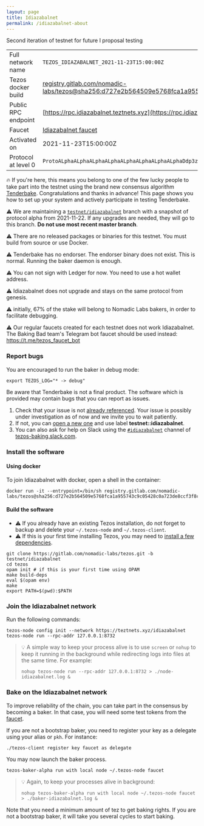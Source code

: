 ```yaml
---
layout: page
title: Idiazabalnet
permalink: /idiazabalnet-about
---
```


Second iteration of testnet for future I proposal testing

| | |
|-------|---------------------|
| Full network name | `TEZOS_IDIAZABALNET_2021-11-23T15:00:00Z` |
| Tezos docker build | [registry.gitlab.com/nomadic-labs/tezos@sha256:d727e2b564509e5768fca1a955743c9c05428c0a723de8ccf3f8cc9ba811d420](https://hub.docker.com/r/tezos/tezos/tags?page=1&ordering=last_updated&name=registry.gitlab.com/nomadic-labs/tezos@sha256:d727e2b564509e5768fca1a955743c9c05428c0a723de8ccf3f8cc9ba811d420) |
| Public RPC endpoint | [https://rpc.idiazabalnet.teztnets.xyz](https://rpc.idiazabalnet.teztnets.xyz) |
| Faucet | [Idiazabalnet faucet](https://t.me/tezos_faucet_bot) |
| Activated on | 2021-11-23T15:00:00Z |
| Protocol at level 0 |  `ProtoALphaALphaALphaALphaALphaALphaALphaALphaDdp3zK` |


🔥 If you're here, this means you belong to one of the few lucky people to take part into the testnet using the brand new consensus algorithm [Tenderbake](https://blog.nomadic-labs.com/a-look-ahead-to-tenderbake.html). Congratulations and thanks in advance! This page shows you how to set up your system and actively participate in testing Tenderbake.

⚠️  We are maintaining a [`testnet/idiazabalnet`](https://gitlab.com/nomadic-labs/tezos/-/tree/testnet/idiazabalnet) branch with a snapshot of protocol alpha from 2021-11-22. If any upgrades are needed, they will go to this branch. **Do not use most recent master branch**.

⚠️  There are no released packages or binaries for this testnet. You must build from source or use Docker.

⚠️  Tenderbake has no endorser. The endorser binary does not exist. This is normal. Running the baker daemon is enough.

⚠️  You can not sign with Ledger for now. You need to use a hot wallet address.

⚠️  Idiazabalnet does not upgrade and stays on the same protocol from genesis.

⚠️  initially, 67% of the stake will belong to Nomadic Labs bakers, in order to facilitate debugging.

⚠️ Our regular faucets created for each testnet does not work Idiazabalnet. The Baking Bad team's Telegram bot faucet should be used instead: https://t.me/tezos_faucet_bot
### Report bugs

You are encouraged to run the baker in debug mode:

```
export TEZOS_LOG="* -> debug"
```

Be aware that Tenderbake is not a final product. The software which is provided may contain bugs that you can report as issues.

1. Check that your issue is not [already referenced](https://gitlab.com/tezos/tezos/-/issues?label_name[]=testnet%3A%3Aidiazabalnet). Your issue is possibly under investigation as of now and we invite you to wait patiently.
2. If not, you can [open a new one](https://gitlab.com/tezos/tezos/-/issues/new?issue%5Bmilestone_id%5D=) and use label **testnet::idiazabalnet**.
3. You can also ask for help on Slack using the [`#idiazabalnet`](https://app.slack.com/client/TAHVDMZ44/C02LCFZLPAP) channel of [tezos-baking.slack.com](https://tezos-baking.slack.com).



### Install the software

#### Using docker

To join Idiazabalnet with docker, open a shell in the container:

```
docker run -it --entrypoint=/bin/sh registry.gitlab.com/nomadic-labs/tezos@sha256:d727e2b564509e5768fca1a955743c9c05428c0a723de8ccf3f8cc9ba811d420
```

#### Build the software


- ⚠️  If you already have an existing Tezos installation, do not forget to backup and delete your `~/.tezos-node` and `~/.tezos-client`.
- ⚠️  If this is your first time installing Tezos, you may need to [install a few dependencies](https://tezos.gitlab.io/introduction/howtoget.html#setting-up-the-development-environment-from-scratch).

```
git clone https://gitlab.com/nomadic-labs/tezos.git -b testnet/idiazabalnet
cd tezos
opam init # if this is your first time using OPAM
make build-deps
eval $(opam env)
make
export PATH=$(pwd):$PATH
```

### Join the Idiazabalnet network

Run the following commands:

```
tezos-node config init --network https://teztnets.xyz/idiazabalnet
tezos-node run --rpc-addr 127.0.0.1:8732
```

> 💡 A simple way to keep your process alive is to use `screen` or `nohup` to keep it running in the background while redirecting logs into files at the same time. For example:
>
> ```bash=13
> nohup tezos-node run --rpc-addr 127.0.0.1:8732 > ./node-idiazabalnet.log &
> ```


### Bake on the Idiazabalnet network

To improve reliability of the chain, you can take part in the consensus by becoming a baker. In that case, you will need some test tokens from the [faucet](https://t.me/tezos_faucet_bot).

If you are not a bootstrap baker, you need to register your key as a delegate using your alias or `pkh`. For instance:
```bash=2
./tezos-client register key faucet as delegate
```

You may now launch the baker process.
```bash=3
tezos-baker-alpha run with local node ~/.tezos-node faucet
```

> 💡 Again, to keep your processes alive in background:
>
> ```bash=4
> nohup tezos-baker-alpha run with local node ~/.tezos-node faucet > ./baker-idiazabalnet.log &
> ```

Note that you need a minimum amount of tez to get baking rights. If you are not a bootstrap baker, it will take you several cycles to start baking.


